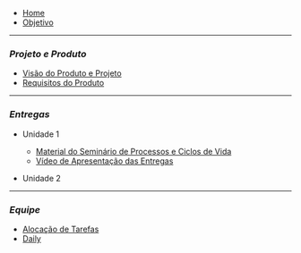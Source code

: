 - [Home](README.md)
- [Objetivo](pages/objetivo.md)

----------------------------------------------------
### _**Projeto e Produto**_

- [Visão do Produto e Projeto](pages/VisãodoProdutoeProjeto.md)
- [Requisitos do Produto](pages/ProductBacklog.md)

----------------------------------------------------
### _**Entregas**_

- Unidade 1 
   - [Material do Seminário de Processos e Ciclos de Vida](pages/MaterialdoSemináriodoProcessoseCiclosdeVida.md)
   - [Vídeo de Apresentação das Entregas](pages/VideoApresentacaoDasEntregas.md)
   
- Unidade 2
----------------------------------------------------
### _**Equipe**_

- [Alocação de Tarefas](pages/AlocacaoDeTarefas.md)
- [Daily](pages/Daily.md)


   
